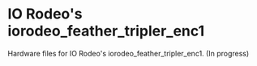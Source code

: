 # IO Rodeo's iorodeo_feather_tripler_enc1  

Hardware files for IO Rodeo's iorodeo_feather_tripler_enc1. (In progress)
